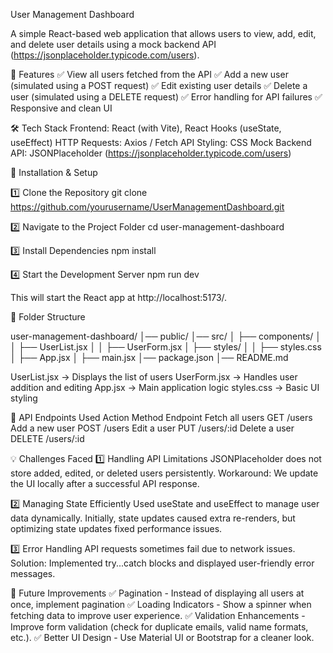 User Management Dashboard

A simple React-based web application that allows users to view, add, edit, and delete user details using a mock backend API (https://jsonplaceholder.typicode.com/users).

📌 Features
✅ View all users fetched from the API
✅ Add a new user (simulated using a POST request)
✅ Edit existing user details
✅ Delete a user (simulated using a DELETE request)
✅ Error handling for API failures
✅ Responsive and clean UI

🛠️ Tech Stack
Frontend: React (with Vite), React Hooks (useState, useEffect)
HTTP Requests: Axios / Fetch API
Styling: CSS
Mock Backend API: JSONPlaceholder (https://jsonplaceholder.typicode.com/users)

🚀 Installation & Setup

1️⃣ Clone the Repository
git clone https://github.com/yourusername/UserManagementDashboard.git

2️⃣ Navigate to the Project Folder
cd user-management-dashboard

3️⃣ Install Dependencies
npm install

4️⃣ Start the Development Server
npm run dev

This will start the React app at http://localhost:5173/.

📂 Folder Structure

user-management-dashboard/
│── public/
│── src/
│   ├── components/
│   │   ├── UserList.jsx
│   │   ├── UserForm.jsx
│   ├── styles/
│   │   ├── styles.css
│   ├── App.jsx
│   ├── main.jsx
│── package.json
│── README.md

UserList.jsx → Displays the list of users
UserForm.jsx → Handles user addition and editing
App.jsx → Main application logic
styles.css → Basic UI styling

📌 API Endpoints Used
Action	Method	Endpoint
Fetch all users	GET	/users
Add a new user	POST	/users
Edit a user	PUT	/users/:id
Delete a user	DELETE	/users/:id

💡 Challenges Faced
1️⃣ Handling API Limitations
JSONPlaceholder does not store added, edited, or deleted users persistently.
Workaround: We update the UI locally after a successful API response.

2️⃣ Managing State Efficiently
Used useState and useEffect to manage user data dynamically.
Initially, state updates caused extra re-renders, but optimizing state updates fixed performance issues.

3️⃣ Error Handling
API requests sometimes fail due to network issues.
Solution: Implemented try...catch blocks and displayed user-friendly error messages.

🔧 Future Improvements
✅ Pagination - Instead of displaying all users at once, implement pagination
✅ Loading Indicators - Show a spinner when fetching data to improve user experience.
✅ Validation Enhancements - Improve form validation (check for duplicate emails, valid name formats, etc.).
✅ Better UI Design - Use Material UI or Bootstrap for a cleaner look.
